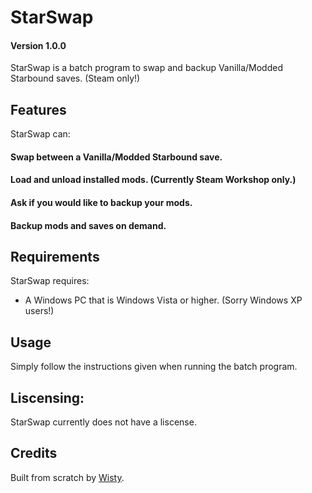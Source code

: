 # StarSwap 
#### Version 1.0.0

StarSwap is a batch program to swap and backup Vanilla/Modded Starbound saves. (Steam only!)

## Features

StarSwap can:
#### Swap between a Vanilla/Modded Starbound save.
#### Load and unload installed mods. (Currently Steam Workshop only.)
#### Ask if you would like to backup your mods.
#### Backup mods and saves on demand.
 
## Requirements

StarSwap requires:
 - A Windows PC that is Windows Vista or higher. (Sorry Windows XP users!)
 
## Usage

Simply follow the instructions given when running the batch program.

## Liscensing:

StarSwap currently does not have a liscense.

## Credits

Built from scratch by [Wisty](https://github.com/wistlyr).
